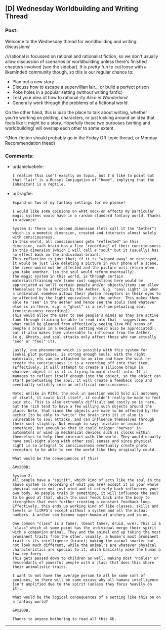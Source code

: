 ## [D] Wednesday Worldbuilding and Writing Thread

### Post:

Welcome to the Wednesday thread for worldbuilding and writing discussions!

/r/rational is focussed on rational and rationalist fiction, so we don't usually allow discussion of scenarios or worldbuilding unless there's finished chapters involved (see the sidebar).  It *is* pretty fun to cut loose with a likeminded community though, so this is our regular chance to:

* Plan out a new story
* Discuss how to escape a supervillian lair... or build a perfect prison
* Poke holes in a popular setting (without writing fanfic)
* Test your idea of how to rational-ify *Alice in Wonderland*
* Generally work through the problems of a fictional world.

On the other hand, this is *also* the place to talk about writing, whether you're working on plotting, characters, or just kicking around an idea that feels like it might be a story. Hopefully these two purposes (writing and worldbuilding) will overlap each other to some extent.

^(Non-fiction should probably go in the Friday Off-topic thread, or Monday Recommendation thead)

### Comments:

- u/danieluebele:
  ```
  I realize this isn't exactly on topic, but I'd like to point out that "lair" is a Russel Conjugation of "home", implying that the inhabitant is a reptile.
  ```

- u/Dragfie:
  ```
  Expand on two of my fantasy settings for me please!

  I would like some opinions on what nock-on effects my particular magic systems would have in a random standard fantasy world. Thanks in advance!

  System 1: There is a second dimension (lets call it the "Aether") which is a memetic dimension, created and interacts almost solely with consciousness.   
  In this world, all consciousness gets "reflected" in this dimension, each brain has a live "recording" of their consciousness in this dimension (which I will call a "soul" but it (usually) has no effect back on the individual brain).   
  This reflection is just that; if it is "wipped away" or destroyed, it would be just like deleting a picture in your phone of a scene, the scene would not be affected and the picture will return when you take another. (so the soul would reform eventually).   
  The magic system in this world, is through certain materials/training w/e (some cool suggestions here would be appreciated as well) certain people and/or objects/items can allow themselves to be affected by the Aether. E.g. "soul sight" is when a individual somehow allows their photon receptors in their eyes to be affected by the light equivalent in the aether. This makes them able to "see" in the aether and hence see the souls (and whatever else is in there, e.g. a "ghost" is a self-perpetuating soul (consciousness recording))  
  This would allow the user to see people's minds as they are active (and through training be able to read into that - suggestions on what could be gleaned from effectively seeing live MRI scans of people's brains in a medieval setting would also be appreciated), but it also makes them vulnerable to influence from the Aether. (e.g. Ghosts, and soul attacks only affect those who can actually "see" or "feel" it). 

  Lastly, one phenomenon which is possibly with this system for isekai plot purposes, is strong enough souls, with the right materials, etc can be attached to an item and have the soul re-create the consciousness it is a recording off into that item. (Effectively, it will attempt to create a silicone brain in whatever object it is it is trying to mold itself into. If it manages to reflect itself enough into the object, so the object can start perpetuating the soul, it will create a feedback loop and eventually solidify into an artificial consciousness. 

  Note: unlike in PITH, the soul in question would hold all autonomy of itself, it could kill itself, it couldn't really be made to feel pain etc. This is also extremely difficult and costly so is rare, but the rich tend to have a few willing such objects around the place. Note, that since the objects are made to be affected by the aether (to be able to "write" the brain into it) it also is vulnerable to soul attacks, and can influence themselves through their soul slightly. Not enough to say; levitate or animate something, but enough so that it could trigger "nerves" in automatons or wind up mechanical devides such as clocks within themselves to help them interact with the world. They would usually have soul-sight along with other soul senses and since physical sight is so integral to consciousness eventually create photo receptors to be able to see the world like they originally could. 

  What would be the consequences of this? 

  &#x200B;

  System 2:  
  All people have a "spirit", which kind of acts like the soul in the above system (a recording of what you are) except it is your whole physical nature not just mind and it actively back-influences your own body. As people train in something, it will influence the soul to be good at that, which the soul feeds back into the body to strengthen that even further creating a constant feedback loop. Effectively, this ends up working kind of like classes, skills and levels in litRPG's except without a system and all the actual numbers. A archer can become super-human at archery and so-on. 

  One common "class" is a Tamer, (beast tamer, druid, w/e). This is a "class" which at some point has the individual merge their spirit with a companion animal. They and the animal end up taking the most prominent traits from the other. usually, a human's most prominent trait is its intelligence (brain); making the animal smarter but not look much different, while the animal's are whatever physical characteristics are special to it, which basically make the human a low-key furry.   
  This gets passed down to children as well, making most "nobles" or descendants of powerful people with a class that does this share their animalistic traits. 

  I want to not have the average person to all be some sort of geniuses, so there will be some excuse why all humans intelligence isn't amplified due to the spirit (unless they focus heavily on it). 

  What would be the logical consequences of a setting like this on on a fantasy world? 

  &#x200B;

  Thanks to anyone bothering to read all this XD.
  ```

---


